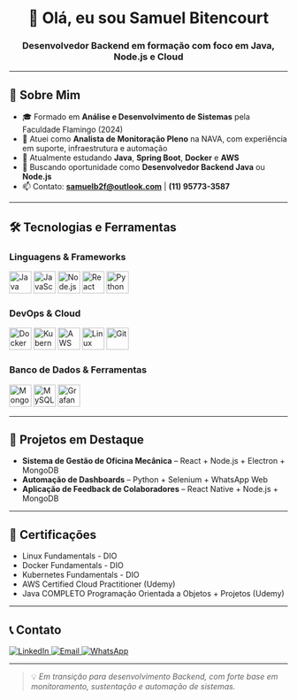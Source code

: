 <h1 align="center">👋 Olá, eu sou Samuel Bitencourt</h1>

<h3 align="center">Desenvolvedor Backend em formação com foco em Java, Node.js e Cloud</h3>

---

## 🚀 Sobre Mim

- 🎓 Formado em **Análise e Desenvolvimento de Sistemas** pela Faculdade Flamingo (2024)
- 💼 Atuei como **Analista de Monitoração Pleno** na NAVA, com experiência em suporte, infraestrutura e automação
- 🔭 Atualmente estudando **Java**, **Spring Boot**, **Docker** e **AWS**
- 🎯 Buscando oportunidade como **Desenvolvedor Backend Java** ou **Node.js**
- 📫 Contato: **samuelb2f@outlook.com** | **(11) 95773-3587**

---

## 🛠️ Tecnologias e Ferramentas

### Linguagens & Frameworks
<p align="left">
  <img src="https://cdn.jsdelivr.net/gh/devicons/devicon/icons/java/java-original.svg" width="40" height="40" alt="Java">
  <img src="https://cdn.jsdelivr.net/gh/devicons/devicon/icons/javascript/javascript-original.svg" width="40" height="40" alt="JavaScript">
  <img src="https://cdn.jsdelivr.net/gh/devicons/devicon/icons/nodejs/nodejs-original.svg" width="40" height="40" alt="Node.js">
  <img src="https://cdn.jsdelivr.net/gh/devicons/devicon/icons/react/react-original.svg" width="40" height="40" alt="React">
  <img src="https://cdn.jsdelivr.net/gh/devicons/devicon/icons/python/python-original.svg" width="40" height="40" alt="Python">
</p>

### DevOps & Cloud
<p align="left">
  <img src="https://cdn.jsdelivr.net/gh/devicons/devicon/icons/docker/docker-original.svg" width="40" height="40" alt="Docker">
  <img src="https://cdn.jsdelivr.net/gh/devicons/devicon/icons/kubernetes/kubernetes-plain.svg" width="40" height="40" alt="Kubernetes">
  <img src="https://cdn.jsdelivr.net/gh/devicons/devicon/icons/amazonwebservices/amazonwebservices-original.svg" width="40" height="40" alt="AWS">
  <img src="https://cdn.jsdelivr.net/gh/devicons/devicon/icons/linux/linux-original.svg" width="40" height="40" alt="Linux">
  <img src="https://cdn.jsdelivr.net/gh/devicons/devicon/icons/git/git-original.svg" width="40" height="40" alt="Git">
</p>

### Banco de Dados & Ferramentas
<p align="left">
  <img src="https://cdn.jsdelivr.net/gh/devicons/devicon/icons/mongodb/mongodb-original.svg" width="40" height="40" alt="MongoDB">
  <img src="https://cdn.jsdelivr.net/gh/devicons/devicon/icons/mysql/mysql-original.svg" width="40" height="40" alt="MySQL">
  <img src="https://cdn.jsdelivr.net/gh/devicons/devicon/icons/grafana/grafana-original.svg" width="40" height="40" alt="Grafana">
</p>

---

## 📂 Projetos em Destaque

- **Sistema de Gestão de Oficina Mecânica** – React + Node.js + Electron + MongoDB
- **Automação de Dashboards** – Python + Selenium + WhatsApp Web
- **Aplicação de Feedback de Colaboradores** – React Native + Node.js + MongoDB

---

## 📜 Certificações

- Linux Fundamentals - DIO
- Docker Fundamentals - DIO
- Kubernetes Fundamentals - DIO
- AWS Certified Cloud Practitioner (Udemy)
- Java COMPLETO Programação Orientada a Objetos + Projetos (Udemy)

---

## 📞 Contato

<p align="left">
  <a href="https://www.linkedin.com/in/samuelb2f/" target="_blank">
    <img src="https://img.shields.io/badge/LinkedIn-0077B5?style=for-the-badge&logo=linkedin&logoColor=white" alt="LinkedIn">
  </a>
  <a href="mailto:samuelb2f@outlook.com" target="_blank">
    <img src="https://img.shields.io/badge/Email-D14836?style=for-the-badge&logo=gmail&logoColor=white" alt="Email">
  </a>
  <a href="https://wa.me/5511957733587" target="_blank">
    <img src="https://img.shields.io/badge/WhatsApp-25D366?style=for-the-badge&logo=whatsapp&logoColor=white" alt="WhatsApp">
  </a>
</p>

---

> 💡 *Em transição para desenvolvimento Backend, com forte base em monitoramento, sustentação e automação de sistemas.*
